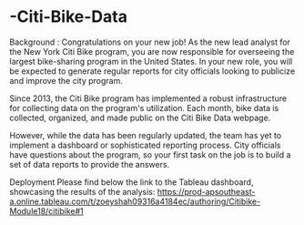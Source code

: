 # -Citi-Bike-Data

Background :
Congratulations on your new job! As the new lead analyst for the New York Citi Bike program, you are now responsible for overseeing the largest bike-sharing program in the United States. In your new role, you will be expected to generate regular reports for city officials looking to publicize and improve the city program.

Since 2013, the Citi Bike program has implemented a robust infrastructure for collecting data on the program's utilization. Each month, bike data is collected, organized, and made public on the Citi Bike Data webpage.

However, while the data has been regularly updated, the team has yet to implement a dashboard or sophisticated reporting process. City officials have questions about the program, so your first task on the job is to build a set of data reports to provide the answers.

Deployment
Please find below the link to the Tableau dashboard, showcasing the results of the analysis: https://prod-apsoutheast-a.online.tableau.com/t/zoeyshah09316a4184ec/authoring/Citibike-Module18/citibike#1
